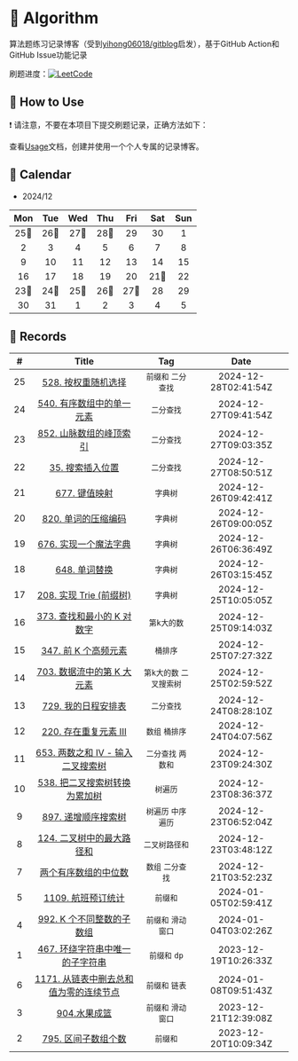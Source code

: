 # 📝 Algorithm
算法题练习记录博客（受到[yihong06018/gitblog](https://github.com/yihong0618/gitblog)启发），基于GitHub Action和GitHub Issue功能记录

刷题进度：[![LeetCode](https://img.shields.io/github/issues/doragd/algorithm?style=flat&label=%F0%9F%8C%B8%20LeetCode%20Record&labelColor=%20%236DB9EF&color=%23FF90BC&link=https%3A%2F%2Fgithub.com%2Fdoragd%2Falgorithm
)](https://github.com/doragd/algorithm)

## 🎄 How to Use

❗ 请注意，不要在本项目下提交刷题记录，正确方法如下：

查看[Usage](Usage.md)文档，创建并使用一个个人专属的记录博客。


## 🎯 Calendar






















* 2024/12

|Mon|Tue|Wed|Thu|Fri|Sat|Sun|
|:-:|:-:|:-:|:-:|:-:|:-:|:-:|
|25🌟|26🌟|27🌟|28🌟|29|30|1|
|2|3|4|5|6|7|8|
|9|10|11|12|13|14|15|
|16|17|18|19|20|21🌟|22|
|23🌟|24🌟|25🌟|26🌟|27🌟|28|29|
|30|31|1|2|3|4|5|


## 🍃 Records

|#|Title|Tag|Date|
|:-:|:-:|:-:|:-:|
|25|[528. 按权重随机选择](https://github.com/zihaozhu93/Algorithm/issues/25)|`前缀和` `二分查找`|2024-12-28T02:41:54Z|
|24|[540. 有序数组中的单一元素](https://github.com/zihaozhu93/Algorithm/issues/24)|`二分查找`|2024-12-27T09:41:54Z|
|23|[852. 山脉数组的峰顶索引](https://github.com/zihaozhu93/Algorithm/issues/23)|`二分查找`|2024-12-27T09:03:35Z|
|22|[35. 搜索插入位置](https://github.com/zihaozhu93/Algorithm/issues/22)|`二分查找`|2024-12-27T08:50:51Z|
|21|[677. 键值映射](https://github.com/zihaozhu93/Algorithm/issues/21)|`字典树`|2024-12-26T09:42:41Z|
|20|[820. 单词的压缩编码](https://github.com/zihaozhu93/Algorithm/issues/20)|`字典树`|2024-12-26T09:00:05Z|
|19|[676. 实现一个魔法字典](https://github.com/zihaozhu93/Algorithm/issues/19)|`字典树`|2024-12-26T06:36:49Z|
|18|[648. 单词替换](https://github.com/zihaozhu93/Algorithm/issues/18)|`字典树`|2024-12-26T03:15:45Z|
|17|[208. 实现 Trie (前缀树)](https://github.com/zihaozhu93/Algorithm/issues/17)|`字典树`|2024-12-25T10:05:05Z|
|16|[373. 查找和最小的 K 对数字](https://github.com/zihaozhu93/Algorithm/issues/16)|`第k大的数`|2024-12-25T09:14:03Z|
|15|[347. 前 K 个高频元素](https://github.com/zihaozhu93/Algorithm/issues/15)|`桶排序`|2024-12-25T07:27:32Z|
|14|[703. 数据流中的第 K 大元素](https://github.com/zihaozhu93/Algorithm/issues/14)|`第k大的数` `二叉搜索树`|2024-12-25T02:59:52Z|
|13|[729. 我的日程安排表](https://github.com/zihaozhu93/Algorithm/issues/13)|`二分查找`|2024-12-24T08:28:10Z|
|12|[220. 存在重复元素 III](https://github.com/zihaozhu93/Algorithm/issues/12)|`数组` `桶排序`|2024-12-24T04:07:56Z|
|11|[653. 两数之和 IV - 输入二叉搜索树](https://github.com/zihaozhu93/Algorithm/issues/11)|`二分查找` `两数和`|2024-12-23T09:24:30Z|
|10|[538. 把二叉搜索树转换为累加树](https://github.com/zihaozhu93/Algorithm/issues/10)|`树遍历`|2024-12-23T08:36:37Z|
|9|[897. 递增顺序搜索树](https://github.com/zihaozhu93/Algorithm/issues/9)|`树遍历` `中序遍历`|2024-12-23T06:52:04Z|
|8|[124. 二叉树中的最大路径和](https://github.com/zihaozhu93/Algorithm/issues/8)|`二叉树路径和`|2024-12-23T03:48:12Z|
|7|[两个有序数组的中位数](https://github.com/zihaozhu93/Algorithm/issues/7)|`数组` `二分查找`|2024-12-21T03:52:23Z|
|5|[1109. 航班预订统计](https://github.com/zihaozhu93/Algorithm/issues/5)|`前缀和`|2024-01-05T02:59:41Z|
|4|[992. K 个不同整数的子数组](https://github.com/zihaozhu93/Algorithm/issues/4)|`前缀和` `滑动窗口`|2024-01-04T03:02:26Z|
|1|[467. 环绕字符串中唯一的子字符串](https://github.com/zihaozhu93/Algorithm/issues/1)|`前缀和` `dp`|2023-12-19T10:26:33Z|
|6|[1171. 从链表中删去总和值为零的连续节点](https://github.com/zihaozhu93/Algorithm/issues/6)|`前缀和` `链表`|2024-01-08T09:51:43Z|
|3|[904.水果成篮](https://github.com/zihaozhu93/Algorithm/issues/3)|`前缀和` `滑动窗口`|2023-12-21T12:39:08Z|
|2|[795. 区间子数组个数](https://github.com/zihaozhu93/Algorithm/issues/2)|`前缀和`|2023-12-20T10:09:34Z|
